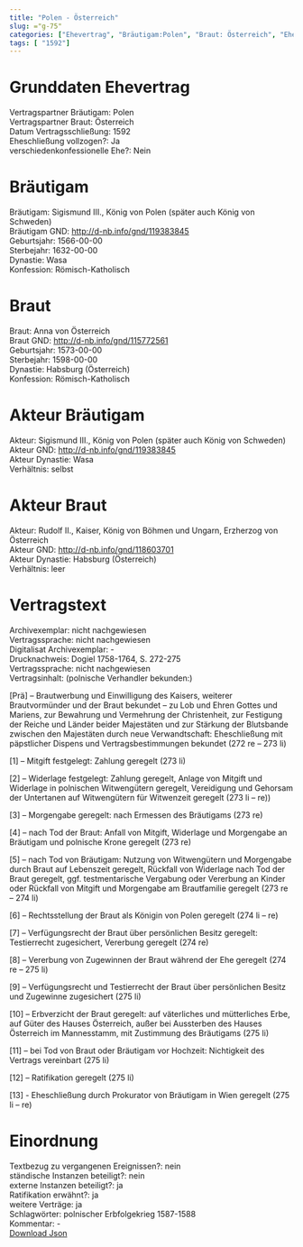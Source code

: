 ```yaml
---
title: "Polen - Österreich"
slug: ="g-75"
categories: ["Ehevertrag", "Bräutigam:Polen", "Braut: Österreich", "Eheschließung vollzogen?:Ja", "verschiedenkonfessionelle Ehe?:Nein", "Dynastie Bräutigam:Wasa", "Akteur Bräutigam:Sigismund III., König von Polen (später auch König von Schweden)", "Akteur Braut:Rudolf II., Kaiser, König von Böhmen und Ungarn, Erzherzog von Österreich", "Textbezug?:nein", "Ständisch?:nein", "Ratifikation?:ja", "Sonstiges?:ja", "Bräutigam:Polen", "Braut: Österreich"]
tags: [ "1592"]
---
```

<!--more-->

# Grunddaten Ehevertrag

Vertragspartner Bräutigam: Polen<br>
Vertragspartner Braut: Österreich<br>
Datum Vertragsschließung: 1592<br>
Eheschließung vollzogen?: Ja<br>
verschiedenkonfessionelle Ehe?: Nein<br>
# Bräutigam

Bräutigam: Sigismund III., König von Polen (später auch König von Schweden)<br>
Bräutigam GND: http://d-nb.info/gnd/119383845<br>
Geburtsjahr: 1566-00-00<br>
Sterbejahr: 1632-00-00<br>
Dynastie: Wasa<br>
Konfession: Römisch-Katholisch<br>
# Braut

Braut: Anna von Österreich<br>
Braut GND: http://d-nb.info/gnd/115772561<br>
Geburtsjahr: 1573-00-00<br>
Sterbejahr: 1598-00-00<br>
Dynastie: Habsburg (Österreich)<br>
Konfession: Römisch-Katholisch<br>
# Akteur Bräutigam

Akteur: Sigismund III., König von Polen (später auch König von Schweden)<br>
Akteur GND: http://d-nb.info/gnd/119383845<br>
Akteur Dynastie: Wasa<br>
Verhältnis: selbst<br>
# Akteur Braut

Akteur: Rudolf II., Kaiser, König von Böhmen und Ungarn, Erzherzog von Österreich<br>
Akteur GND: http://d-nb.info/gnd/118603701<br>
Akteur Dynastie: Habsburg (Österreich)<br>
Verhältnis: leer<br>
# Vertragstext

Archivexemplar: nicht nachgewiesen<br>
Vertragssprache: nicht nachgewiesen<br>
Digitalisat Archivexemplar: -<br>
Drucknachweis: Dogiel 1758-1764, S. 272-275<br>
Vertragssprache: nicht nachgewiesen<br>
Vertragsinhalt: (polnische Verhandler bekunden:)

[Prä] – Brautwerbung und Einwilligung des Kaisers, weiterer Brautvormünder und der Braut bekundet – zu Lob und Ehren Gottes und Mariens, zur Bewahrung und Vermehrung der Christenheit, zur Festigung der Reiche und Länder beider Majestäten und zur Stärkung der Blutsbande zwischen den Majestäten durch neue Verwandtschaft: Eheschließung mit päpstlicher Dispens und Vertragsbestimmungen bekundet (272 re – 273 li)

[1] – Mitgift festgelegt: Zahlung geregelt (273 li)

[2] – Widerlage festgelegt: Zahlung geregelt, Anlage von Mitgift und Widerlage in polnischen Witwengütern geregelt, Vereidigung und Gehorsam der Untertanen auf Witwengütern für Witwenzeit geregelt (273 li – re))

[3] – Morgengabe geregelt: nach Ermessen des Bräutigams (273 re)

[4] – nach Tod der Braut: Anfall von Mitgift, Widerlage und Morgengabe an Bräutigam und polnische Krone geregelt (273 re)

[5] – nach Tod von Bräutigam: Nutzung von Witwengütern und Morgengabe durch Braut auf Lebenszeit geregelt, Rückfall von Widerlage nach Tod der Braut geregelt, ggf. testmentarische Vergabung oder Vererbung an Kinder oder Rückfall von Mitgift und Morgengabe am Brautfamilie geregelt (273 re – 274 li)

[6] – Rechtsstellung der Braut als Königin von Polen geregelt (274 li – re)

[7] – Verfügungsrecht der Braut über persönlichen Besitz geregelt: Testierrecht zugesichert, Vererbung geregelt (274 re)

[8] – Vererbung von Zugewinnen der Braut während der Ehe geregelt (274 re – 275 li)

[9] – Verfügungsrecht und Testierrecht der Braut über persönlichen Besitz und Zugewinne zugesichert (275 li)

[10] – Erbverzicht der Braut geregelt: auf väterliches und mütterliches Erbe, auf Güter des Hauses Österreich, außer bei Aussterben des Hauses Österreich im Mannesstamm, mit Zustimmung des Bräutigams (275 li)

[11] – bei Tod von Braut oder Bräutigam vor Hochzeit: Nichtigkeit des Vertrags vereinbart (275 li)

[12] – Ratifikation geregelt (275 li)

[13] - Eheschließung durch Prokurator von Bräutigam in Wien geregelt (275 li – re)<br>
# Einordnung

Textbezug zu vergangenen Ereignissen?: nein<br>
ständische Instanzen beteiligt?: nein<br>
externe Instanzen beteiligt?: ja<br>
Ratifikation erwähnt?: ja<br>
weitere Verträge: ja<br>
Schlagwörter: polnischer Erbfolgekrieg 1587-1588<br>
Kommentar: -<br>
[Download Json](/vertraege/vertrag-75.json)